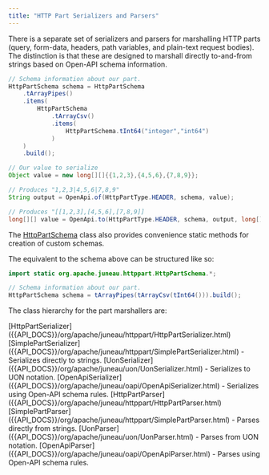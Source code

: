 ```yaml
---
title: "HTTP Part Serializers and Parsers"
---
```


There is a separate set of serializers and parsers for marshalling HTTP parts (query, form-data, headers, path variables, and plain-text request bodies).
The distinction is that these are designed to marshall directly to-and-from strings based on Open-API schema information.

```java
// Schema information about our part.
HttpPartSchema schema = HttpPartSchema
    .tArrayPipes()
    .items(
        HttpPartSchema
            .tArrayCsv()
            .items(
                HttpPartSchema.tInt64("integer","int64")
            )
    )
    .build();

// Our value to serialize
Object value = new long[][]{{1,2,3},{4,5,6},{7,8,9}};

// Produces "1,2,3|4,5,6|7,8,9"
String output = OpenApi.of(HttpPartType.HEADER, schema, value);

// Produces "[[1,2,3],[4,5,6],[7,8,9]]
long[][] value = OpenApi.to(HttpPartType.HEADER, schema, output, long[][].class);
```

The [HttpPartSchema]({{API_DOCS}}/org/apache/juneau/httppart/HttpPartSchema.html) class also provides convenience static methods for creation of custom schemas.

The equivalent to the schema above can be structured like so:

```java
import static org.apache.juneau.httppart.HttpPartSchema.*;

// Schema information about our part.
HttpPartSchema schema = tArrayPipes(tArrayCsv(tInt64())).build();
```

The class hierarchy for the part marshallers are:

<tree>
<java-annotation>[HttpPartSerializer]({{API_DOCS}}/org/apache/juneau/httppart/HttpPartSerializer.html)</java-annotation>
<node-1><java-class>[SimplePartSerializer]({{API_DOCS}}/org/apache/juneau/httppart/SimplePartSerializer.html)</java-class> - Serializes directly to strings.</node-1>
<node-2><java-class>[UonSerializer]({{API_DOCS}}/org/apache/juneau/uon/UonSerializer.html)</java-class> - Serializes to UON notation.</node-2>
<node-3><java-class>[OpenApiSerializer]({{API_DOCS}}/org/apache/juneau/oapi/OpenApiSerializer.html)</java-class> - Serializes using Open-API schema rules.</node-3>
<java-annotation>[HttpPartParser]({{API_DOCS}}/org/apache/juneau/httppart/HttpPartParser.html)</java-annotation>
<node-1><java-class>[SimplePartParser]({{API_DOCS}}/org/apache/juneau/httppart/SimplePartParser.html)</java-class> - Parses directly from strings.</node-1>
<node-2><java-class>[UonParser]({{API_DOCS}}/org/apache/juneau/uon/UonParser.html)</java-class> - Parses from UON notation.</node-2>
<node-3><java-class>[OpenApiParser]({{API_DOCS}}/org/apache/juneau/oapi/OpenApiParser.html)</java-class> - Parses using Open-API schema rules.</node-3>
</tree>
